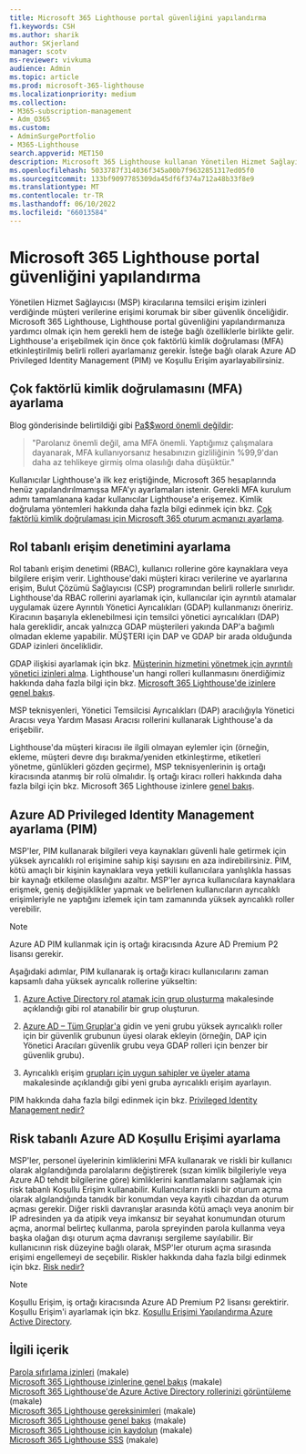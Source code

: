 ```yaml
---
title: Microsoft 365 Lighthouse portal güvenliğini yapılandırma
f1.keywords: CSH
ms.author: sharik
author: SKjerland
manager: scotv
ms-reviewer: vivkuma
audience: Admin
ms.topic: article
ms.prod: microsoft-365-lighthouse
ms.localizationpriority: medium
ms.collection:
- M365-subscription-management
- Adm_O365
ms.custom:
- AdminSurgePortfolio
- M365-Lighthouse
search.appverid: MET150
description: Microsoft 365 Lighthouse kullanan Yönetilen Hizmet Sağlayıcıları (MSP) için portal güvenliğini yapılandırmayı öğrenin.
ms.openlocfilehash: 5033787f314036f345a00b7f9632851317ed05f0
ms.sourcegitcommit: 133bf9097785309da45df6f374a712a48b33f8e9
ms.translationtype: MT
ms.contentlocale: tr-TR
ms.lasthandoff: 06/10/2022
ms.locfileid: "66013584"
---
```

# <a name="configure-microsoft-365-lighthouse-portal-security"></a>Microsoft 365 Lighthouse portal güvenliğini yapılandırma

Yönetilen Hizmet Sağlayıcısı (MSP) kiracılarına temsilci erişim izinleri verdiğinde müşteri verilerine erişimi korumak bir siber güvenlik önceliğidir. Microsoft 365 Lighthouse, Lighthouse portal güvenliğini yapılandırmanıza yardımcı olmak için hem gerekli hem de isteğe bağlı özelliklerle birlikte gelir. Lighthouse'a erişebilmek için önce çok faktörlü kimlik doğrulaması (MFA) etkinleştirilmiş belirli rolleri ayarlamanız gerekir. İsteğe bağlı olarak Azure AD Privileged Identity Management (PIM) ve Koşullu Erişim ayarlayabilirsiniz.

## <a name="set-up-multifactor-authentication-mfa"></a>Çok faktörlü kimlik doğrulamasını (MFA) ayarlama

Blog gönderisinde belirtildiği gibi [Pa$$word önemli değildir](https://techcommunity.microsoft.com/t5/azure-active-directory-identity/your-pa-word-doesn-t-matter/ba-p/731984):

> "Parolanız önemli değil, ama MFA önemli. Yaptığımız çalışmalara dayanarak, MFA kullanıyorsanız hesabınızın gizliliğinin %99,9'dan daha az tehlikeye girmiş olma olasılığı daha düşüktür."

Kullanıcılar Lighthouse'a ilk kez eriştiğinde, Microsoft 365 hesaplarında henüz yapılandırılmamışsa MFA'yı ayarlamaları istenir. Gerekli MFA kurulum adımı tamamlanana kadar kullanıcılar Lighthouse'a erişemez. Kimlik doğrulama yöntemleri hakkında daha fazla bilgi edinmek için bkz. [Çok faktörlü kimlik doğrulaması için Microsoft 365 oturum açmanızı ayarlama](https://support.microsoft.com/office/ace1d096-61e5-449b-a875-58eb3d74de14).

## <a name="set-up-role-based-access-control"></a>Rol tabanlı erişim denetimini ayarlama

Rol tabanlı erişim denetimi (RBAC), kullanıcı rollerine göre kaynaklara veya bilgilere erişim verir. Lighthouse'daki müşteri kiracı verilerine ve ayarlarına erişim, Bulut Çözümü Sağlayıcısı (CSP) programından belirli rollerle sınırlıdır. Lighthouse'da RBAC rollerini ayarlamak için, kullanıcılar için ayrıntılı atamalar uygulamak üzere Ayrıntılı Yönetici Ayrıcalıkları (GDAP) kullanmanızı öneririz. Kiracının başarıyla eklenebilmesi için temsilci yönetici ayrıcalıkları (DAP) hala gereklidir, ancak yalnızca GDAP müşterileri yakında DAP'a bağımlı olmadan ekleme yapabilir. MÜŞTERI için DAP ve GDAP bir arada olduğunda GDAP izinleri önceliklidir.

GDAP ilişkisi ayarlamak için bkz. [Müşterinin hizmetini yönetmek için ayrıntılı yönetici izinleri alma](/partner-center/gdap-obtain-admin-permissions-to-manage-customer). Lighthouse'un hangi rolleri kullanmasını önerdiğimiz hakkında daha fazla bilgi için bkz. [Microsoft 365 Lighthouse'de izinlere genel bakış](m365-lighthouse-overview-of-permissions.md).

MSP teknisyenleri, Yönetici Temsilcisi Ayrıcalıkları (DAP) aracılığıyla Yönetici Aracısı veya Yardım Masası Aracısı rollerini kullanarak Lighthouse'a da erişebilir.

Lighthouse'da müşteri kiracısı ile ilgili olmayan eylemler için (örneğin, ekleme, müşteri devre dışı bırakma/yeniden etkinleştirme, etiketleri yönetme, günlükleri gözden geçirme), MSP teknisyenlerinin iş ortağı kiracısında atanmış bir rolü olmalıdır. İş ortağı kiracı rolleri hakkında daha fazla bilgi için bkz. Microsoft 365 Lighthouse izinlere [genel bakış](m365-lighthouse-overview-of-permissions.md).

## <a name="set-up-azure-ad-privileged-identity-management-pim"></a>Azure AD Privileged Identity Management ayarlama (PIM)

MSP'ler, PIM kullanarak bilgileri veya kaynakları güvenli hale getirmek için yüksek ayrıcalıklı rol erişimine sahip kişi sayısını en aza indirebilirsiniz. PIM, kötü amaçlı bir kişinin kaynaklara veya yetkili kullanıcılara yanlışlıkla hassas bir kaynağı etkileme olasılığını azaltır. MSP'ler ayrıca kullanıcılara kaynaklara erişmek, geniş değişiklikler yapmak ve belirlenen kullanıcıların ayrıcalıklı erişimleriyle ne yaptığını izlemek için tam zamanında yüksek ayrıcalıklı roller verebilir.

> [!NOTE]
> Azure AD PIM kullanmak için iş ortağı kiracısında Azure AD Premium P2 lisansı gerekir.

Aşağıdaki adımlar, PIM kullanarak iş ortağı kiracı kullanıcılarını zaman kapsamlı daha yüksek ayrıcalık rollerine yükseltin:

1. [Azure Active Directory rol atamak için grup oluşturma](/azure/active-directory/roles/groups-create-eligible) makalesinde açıklandığı gibi rol atanabilir bir grup oluşturun.

2. [Azure AD – Tüm Gruplar'a](https://portal.azure.com/#blade/Microsoft_AAD_IAM/GroupsManagementMenuBlade/AllGroups) gidin ve yeni grubu yüksek ayrıcalıklı roller için bir güvenlik grubunun üyesi olarak ekleyin (örneğin, DAP için Yönetici Aracıları güvenlik grubu veya GDAP rolleri için benzer bir güvenlik grubu).

3. Ayrıcalıklı erişim [grupları için uygun sahipler ve üyeler atama](/azure/active-directory/privileged-identity-management/groups-assign-member-owner) makalesinde açıklandığı gibi yeni gruba ayrıcalıklı erişim ayarlayın.

PIM hakkında daha fazla bilgi edinmek için bkz. [Privileged Identity Management nedir?](/azure/active-directory/privileged-identity-management/pim-configure)

## <a name="set-up-risk-based-azure-ad-conditional-access"></a>Risk tabanlı Azure AD Koşullu Erişimi ayarlama

MSP'ler, personel üyelerinin kimliklerini MFA kullanarak ve riskli bir kullanıcı olarak algılandığında parolalarını değiştirerek (sızan kimlik bilgileriyle veya Azure AD tehdit bilgilerine göre) kimliklerini kanıtlamalarını sağlamak için risk tabanlı Koşullu Erişim kullanabilir. Kullanıcıların riskli bir oturum açma olarak algılandığında tanıdık bir konumdan veya kayıtlı cihazdan da oturum açması gerekir. Diğer riskli davranışlar arasında kötü amaçlı veya anonim bir IP adresinden ya da atipik veya imkansız bir seyahat konumundan oturum açma, anormal belirteç kullanma, parola spreyinden parola kullanma veya başka olağan dışı oturum açma davranışı sergileme sayılabilir. Bir kullanıcının risk düzeyine bağlı olarak, MSP'ler oturum açma sırasında erişimi engellemeyi de seçebilir. Riskler hakkında daha fazla bilgi edinmek için bkz. [Risk nedir?](/azure/active-directory/identity-protection/concept-identity-protection-risks)

> [!NOTE]
> Koşullu Erişim, iş ortağı kiracısında Azure AD Premium P2 lisansı gerektirir. Koşullu Erişim'i ayarlamak için bkz. [Koşullu Erişimi Yapılandırma Azure Active Directory](/appcenter/general/configuring-aad-conditional-access).

## <a name="related-content"></a>İlgili içerik

[Parola sıfırlama izinleri](/azure/active-directory/roles/permissions-reference#password-reset-permissions) (makale)\
[Microsoft 365 Lighthouse izinlerine genel bakış](m365-lighthouse-overview-of-permissions.md) (makale)\
[Microsoft 365 Lighthouse'de Azure Active Directory rollerinizi görüntüleme](m365-lighthouse-view-your-roles.md) (makale)\
[Microsoft 365 Lighthouse gereksinimleri](m365-lighthouse-requirements.md) (makale)\
[Microsoft 365 Lighthouse genel bakış](m365-lighthouse-overview.md) (makale)\
[Microsoft 365 Lighthouse için kaydolun](m365-lighthouse-sign-up.md) (makale)\
[Microsoft 365 Lighthouse SSS](m365-lighthouse-faq.yml) (makale)